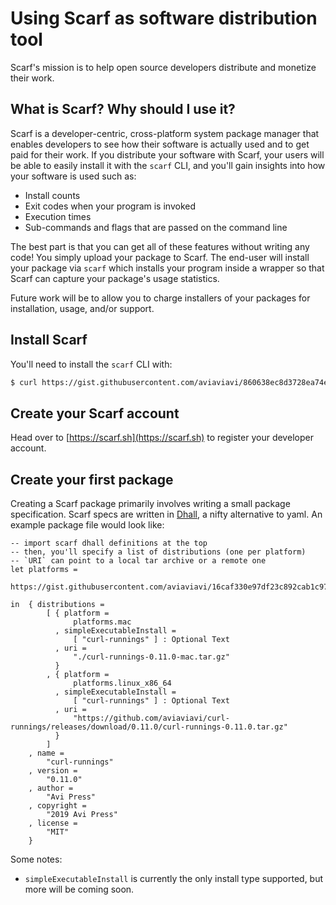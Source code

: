 # Using Scarf as software distribution tool

Scarf's mission is to help open source developers distribute and monetize their work. 

## What is Scarf? Why should I use it?

Scarf is a developer-centric, cross-platform system package manager
that enables developers to see how their software is actually used and to get
paid for their work. If you distribute your software with Scarf, your users will
be able to easily install it with the `scarf` CLI, and you'll gain insights into
how your software is used such as:

- Install counts
- Exit codes when your program is invoked
- Execution times
- Sub-commands and flags that are passed on the command line

The best part is that you can get all of these features without writing any
code! You simply upload your package to Scarf. The end-user will install your
package via `scarf` which installs your program inside a wrapper so that Scarf
can capture your package's usage statistics.

Future work will be to allow you to charge installers of your packages for
installation, usage, and/or support.

## Install Scarf

You'll need to install the `scarf` CLI with:

```bash
$ curl https://gist.githubusercontent.com/aviaviavi/860638ec8d3728ea74ed36176cd26173/raw/ | bash
```

## Create your Scarf account

Head over to [https://scarf.sh](https://scarf.sh) to register your developer
account.

## Create your first package

Creating a Scarf package primarily involves writing a small package
specification. Scarf specs are written in [Dhall](https://dhall-lang.org/), a
nifty alternative to yaml. An example package file would look like:

```dhall
-- import scarf dhall definitions at the top
-- then, you'll specify a list of distributions (one per platform)
-- `URI` can point to a local tar archive or a remote one
let platforms =
	  https://gist.githubusercontent.com/aviaviavi/16caf330e97df23c892cab1c97316ba9/raw

in  { distributions =
		[ { platform =
			  platforms.mac
		  , simpleExecutableInstall =
			  [ "curl-runnings" ] : Optional Text
		  , uri =
			  "./curl-runnings-0.11.0-mac.tar.gz"
		  }
		, { platform =
			  platforms.linux_x86_64
		  , simpleExecutableInstall =
			  [ "curl-runnings" ] : Optional Text
		  , uri =
			  "https://github.com/aviaviavi/curl-runnings/releases/download/0.11.0/curl-runnings-0.11.0.tar.gz"
		  }
		]
	, name =
		"curl-runnings"
	, version =
		"0.11.0"
	, author =
		"Avi Press"
	, copyright =
		"2019 Avi Press"
	, license =
		"MIT"
	}
```

Some notes: 

- `simpleExecutableInstall` is currently the only install type supported, but more will be coming soon.

